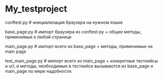 # My_testproject
conftest.py     # инициализация браузера на нужном языке

base_page.py    # импорт браузера из conftest.py + общие методы, применимые к любой странице

main_page.py    # импорт всего из base_page + методы, применимые на main page

test_main_page.py   # импорт всего из main_page + конкретные тесткейсы и url, и методы, необходимые в тесткейсе вызываются из base_page и main_page по мере надобности.
